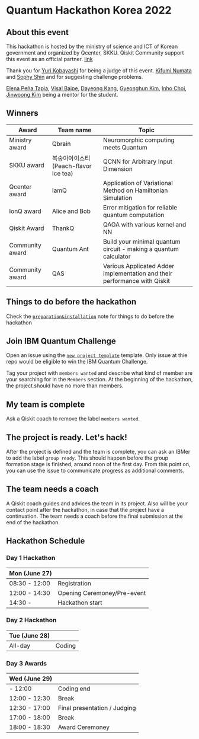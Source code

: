 # Quantum Hackathon Korea 2022
## About this event
This hackathon is hosted by the ministry of science and ICT of Korean government and organized by Qcenter, SKKU.
Qiskit Community support this event as an official partner. 
[link](https://qhackathon.kr/)

Thank you for 
[Yuri Kobayashi](https://github.com/veenaiyuri) for being a judge of this event.
[Kifumi Numata](https://github.com/kifumi) and [Sophy Shin](https://github.com/0sophy1) and  for suggesting challenge problems.

[Elena Peña Tapia](https://github.com/ElePT), [Visal Bajpe](https://github.com/mrvee-qC),  [Dayeong Kang](https://github.com/tula3and), [Gyeonghun Kim](https://github.com/GyeonghunKim), [Inho Choi](https://github.com/q-inho), [Jinwoong Kim](https://github.com/kjwcoo) being a mentor for the student.

## Winners
|Award	| Team name	| Topic |
| ---- |------ | --- |
|Ministry award |	Qbrain |	Neuromorphic computing meets Quantum |
| SKKU award |	복숭아아이스티(Peach-flavor Ice tea)	| QCNN for Arbitrary Input Dimension |
| Qcenter award	| IamQ	| Application of Variational Method on Hamiltonian Simulation |
| IonQ award |	Alice and Bob |	Error mitigation for reliable quantum computation |
| Qiskit Award	| ThankQ	| QAOA with various kernel and NN |
| Community award |	Quantum Ant |	Build your minimal quantum circuit - making a quantum calculator |
| Community award	| QAS	| Various Applicated Adder implementation and their performance with Qiskit|


## Things to do before the hackathon

Check the [`preparation&installation`](preparation%26installation.md) note for things to do before the hackathon

## Join IBM Quantum Challenge

Open an issue using the [`new project template`](https://github.com/qiskit-community/qiskit-hackathon-taiwan-20/issues/new?assignees=&labels=members+wanted&template=new-project-template.md&title=Project+name) template. Only issue at thie repo would be eligible to win the IBM Quantum Challenge.

Tag your project with `members wanted` and describe what kind of member are your searching for in the `Members` section.
At the beginning of the hackathon, the project should have no more than  members.

## My team is complete

Ask a Qiskit coach to remove the label `members wanted`.

## The project is ready. Let's hack!

After the project is defined and the team is complete, you can ask an IBMer to add the label `group ready`. This should happen before the group formation stage is finished, around noon of the first day. From this point on, you can use the issue to communicate progress as additional comments.

## The team needs a coach

A Qiskit coach guides and advices the team in its project.
Also will be your contact point after the hackathon, in case that the project have a continuation.
The team needs a coach before the final submission at the end of the hackathon.


## Hackathon Schedule

### Day 1 Hackathon
| Mon (June 27) |  |
| -------------- | --------------------------------- |
| 08:30 - 12:00 | Registration |
| 12:00 - 14:30 | Opening Ceremoney/Pre-event |
| 14:30 -  | Hackathon start |
 
 
### Day 2 Hackathon
| Tue (June 28) |  |
| -------------- | --------------------------------- |
| All-day | Coding  |


### Day 3 Awards
| Wed (June 29) |  |
| -------------- | --------------------------------- |
| - 12:00 | Coding end
| 12:00 - 12:30 | Break
| 12:30 - 17:00 | Final presentation / Judging|
| 17:00 - 18:00 | Break
| 18:00 - 18:30 | Award Ceremoney|


